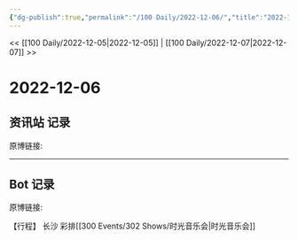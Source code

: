 ```yaml
---
{"dg-publish":true,"permalink":"/100 Daily/2022-12-06/","title":"2022-12-06","created":"2023-01-09T16:33:57.000+08:00","updated":"2023-04-11T14:46:32.766+08:00"}
---
```



<< [[100 Daily/2022-12-05\|2022-12-05]] | [[100 Daily/2022-12-07\|2022-12-07]] >>

# 2022-12-06

## 资讯站 记录

原博链接:

---
## Bot 记录

原博链接:

【行程】
长沙 彩排[[300 Events/302 Shows/时光音乐会\|时光音乐会]]
